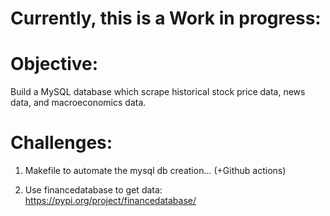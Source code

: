 # Currently, this is a Work in progress:

# Objective: 
Build a MySQL database which scrape historical stock price data, news data, and macroeconomics data.

# Challenges:
1. Makefile to automate the mysql db creation... (+Github actions)

2. Use financedatabase to get data: https://pypi.org/project/financedatabase/
